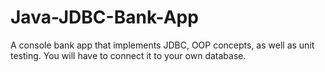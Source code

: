 # Java-JDBC-Bank-App
A console bank app that implements JDBC, OOP concepts, as well as unit testing.  You will have to connect it to your own database.  

